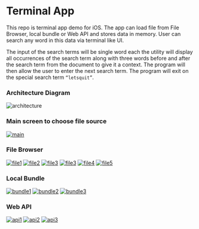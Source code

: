 Terminal App
===========
This repo is terminal app demo for iOS. The app can load file from File Browser, local bundle or Web API and stores data in memory. User can search any word in this data via terminal like UI.

The input of the search terms will be single word each the utility will display all occurrences of the search term along with three words before and after the search term from the document to give it a context. The program will then allow the user to enter the next search term. The program will exit on the special search term `“letsquit”`.

### Architecture Diagram
![architecture](https://raw.githubusercontent.com/khawars/EmiraTalent/main/screenshots/architecture.png)

### Main screen to choose file source
[![main](https://raw.githubusercontent.com/khawars/EmiraTalent/main/screenshots/thumbs/main-thumb.png)](https://raw.githubusercontent.com/khawars/EmiraTalent/main/screenshots/main.png)

### File Browser
[![file1](https://raw.githubusercontent.com/khawars/EmiraTalent/main/screenshots/thumbs/file1-thumb.png)](https://raw.githubusercontent.com/khawars/EmiraTalent/main/screenshots/file1.png)
[![file2](https://raw.githubusercontent.com/khawars/EmiraTalent/main/screenshots/thumbs/file2-thumb.png)](https://raw.githubusercontent.com/khawars/EmiraTalent/main/screenshots/file2.png)
[![file3](https://raw.githubusercontent.com/khawars/EmiraTalent/main/screenshots/thumbs/file3-thumb.png)](https://raw.githubusercontent.com/khawars/EmiraTalent/main/screenshots/file3.png)
[![file3](https://raw.githubusercontent.com/khawars/EmiraTalent/main/screenshots/thumbs/file3-thumb.png)](https://raw.githubusercontent.com/khawars/EmiraTalent/main/screenshots/file3.png)
[![file4](https://raw.githubusercontent.com/khawars/EmiraTalent/main/screenshots/thumbs/file4-thumb.png)](https://raw.githubusercontent.com/khawars/EmiraTalent/main/screenshots/file4.png)
[![file5](https://raw.githubusercontent.com/khawars/EmiraTalent/main/screenshots/thumbs/file5-thumb.png)](https://raw.githubusercontent.com/khawars/EmiraTalent/main/screenshots/file5.png)

### Local Bundle
[![bundle1](https://raw.githubusercontent.com/khawars/EmiraTalent/main/screenshots/thumbs/bundle1-thumb.png)](https://raw.githubusercontent.com/khawars/EmiraTalent/main/screenshots/bundle1.png)
[![bundle2](https://raw.githubusercontent.com/khawars/EmiraTalent/main/screenshots/thumbs/bundle2-thumb.png)](https://raw.githubusercontent.com/khawars/EmiraTalent/main/screenshots/bundle2.png)
[![bundle3](https://raw.githubusercontent.com/khawars/EmiraTalent/main/screenshots/thumbs/bundle3-thumb.png)](https://raw.githubusercontent.com/khawars/EmiraTalent/main/screenshots/bundle3.png)

### Web API
[![api1](https://raw.githubusercontent.com/khawars/EmiraTalent/main/screenshots/thumbs/api1-thumb.png)](https://raw.githubusercontent.com/khawars/EmiraTalent/main/screenshots/api1.png)
[![api2](https://raw.githubusercontent.com/khawars/EmiraTalent/main/screenshots/thumbs/api2-thumb.png)](https://raw.githubusercontent.com/khawars/EmiraTalent/main/screenshots/api2.png)
[![api3](https://raw.githubusercontent.com/khawars/EmiraTalent/main/screenshots/thumbs/api3-thumb.png)](https://raw.githubusercontent.com/khawars/EmiraTalent/main/screenshots/api3.png)
